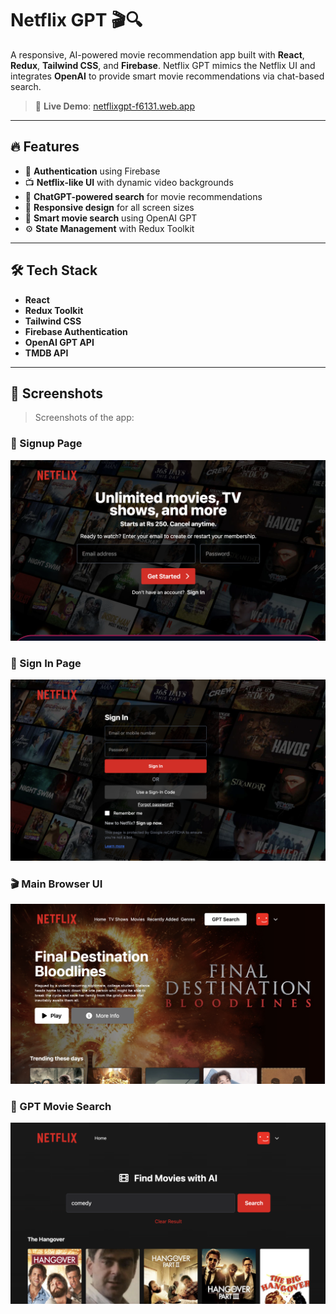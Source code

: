 # Netflix GPT 🎬🔍

A responsive, AI-powered movie recommendation app built with **React**, **Redux**, **Tailwind CSS**, and **Firebase**. Netflix GPT mimics the Netflix UI and integrates **OpenAI** to provide smart movie recommendations via chat-based search.

> 🚀 **Live Demo**: [netflixgpt-f6131.web.app](https://netflixgpt-f6131.web.app/)

---

## 🔥 Features

- 🔐 **Authentication** using Firebase
- 📺 **Netflix-like UI** with dynamic video backgrounds
- 💬 **ChatGPT-powered search** for movie recommendations
- 🎨 **Responsive design** for all screen sizes
- 🧠 **Smart movie search** using OpenAI GPT
- ⚙️ **State Management** with Redux Toolkit

---

## 🛠️ Tech Stack

- **React**
- **Redux Toolkit**
- **Tailwind CSS**
- **Firebase Authentication**
- **OpenAI GPT API**
- **TMDB API**

---

## 📸 Screenshots

> Screenshots of the app:

### 📝 Signup Page
![Signup](image-3.png)

### 🔐 Sign In Page
![Sign In](image-4.png)

### 🎬 Main Browser UI
![Main Browser](image.png)

### 🤖 GPT Movie Search
![GPT Search](image-1.png)


